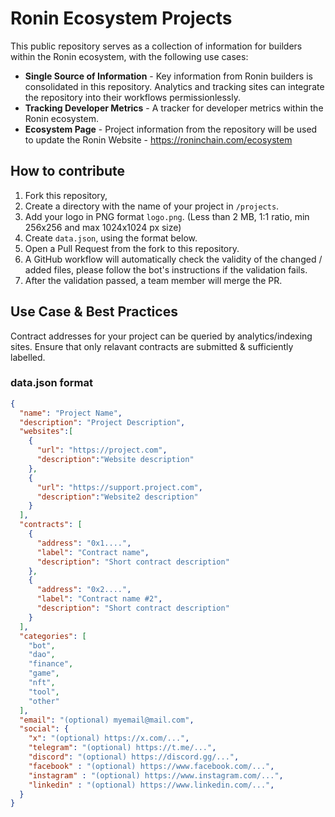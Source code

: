# Ronin Ecosystem Projects

This public repository serves as a collection of information for builders within the Ronin ecosystem, with the following use cases:
* __Single Source of Information__ -  Key information from Ronin builders is consolidated in this repository. Analytics and tracking sites can integrate the repository into their workflows permissionlessly.
* __Tracking Developer Metrics__ - A tracker for developer metrics within the Ronin ecosystem.
* __Ecosystem Page__ - Project information from the repository will be used to update the Ronin Website - https://roninchain.com/ecosystem

## How to contribute

1. Fork this repository,
2. Create a directory with the name of your project in `/projects`.
3. Add your logo in PNG format `logo.png`. (Less than 2 MB, 1:1 ratio, min 256x256 and max 1024x1024 px size)
4. Create `data.json`, using the format below.
5. Open a Pull Request from the fork to this repository.
6. A GitHub workflow will automatically check the validity of the changed / added files, please follow the bot's instructions if the validation fails.
7. After the validation passed, a team member will merge the PR.

## Use Case & Best Practices

Contract addresses for your project can be queried by analytics/indexing sites. Ensure that only relavant contracts are submitted & sufficiently labelled.

### data.json format

```json
{
  "name": "Project Name",
  "description": "Project Description",
  "websites":[
    {
      "url": "https://project.com",
      "description":"Website description"
    },
    {
      "url": "https://support.project.com",
      "description":"Website2 description"
    }
  ],
  "contracts": [
    {
      "address": "0x1....",
      "label": "Contract name",
      "description": "Short contract description"
    },
    {
      "address": "0x2....",
      "label": "Contract name #2",
      "description": "Short contract description"
    }
  ],
  "categories": [
    "bot",
    "dao",
    "finance",
    "game", 
    "nft",
    "tool",
    "other"
  ],
  "email": "(optional) myemail@mail.com",
  "social": {
    "x": "(optional) https://x.com/...",
    "telegram": "(optional) https://t.me/...",
    "discord": "(optional) https://discord.gg/...",
    "facebook" : "(optional) https://www.facebook.com/...",
    "instagram" : "(optional) https://www.instagram.com/...",
    "linkedin" : "(optional) https://www.linkedin.com/...",
  }
}
```